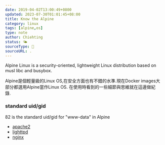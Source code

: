 ```yaml
---
date: 2019-04-02T13:00:49+0800
updated: 2023-07-30T01:01:45+08:00
title: Know the Alpine
category: linux
tags: [alpine,os]
type: note
author: Chiehting
status: 🌤
sourceType: 📜️
sourceURL: .
---
```


Alpine Linux is a security-oriented, lightweight Linux distribution based on musl libc and busybox.

Alpine是個輕量級的Linux OS,在安全方面也有不錯的水準.現在Docker images大部分都選用Alpine當作Linux OS. 在使用時看到的一些細節與思維就在這邊做紀錄.

<!--more-->

### standard uid/gid

82 is the standard uid/gid for "www-data" in Alpine

* [apache2](https://git.alpinelinux.org/aports/tree/main/apache2/apache2.pre-install?h=3.9-stable)
* [lighttpd](https://git.alpinelinux.org/aports/tree/main/lighttpd/lighttpd.pre-install?h=3.9-stable)
* [nginx](https://git.alpinelinux.org/aports/tree/main/nginx/nginx.pre-install?h=3.9-MyDestructableClass)
